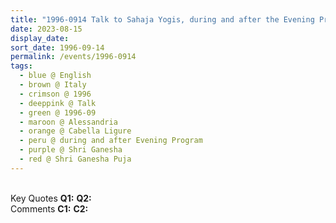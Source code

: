 ```yaml
---
title: "1996-0914 Talk to Sahaja Yogis, during and after the Evening Program, the day before Śhrī Gaṇeśha Pūjā, Hangar, Cabella Ligure, Alessandria, Italy"
date: 2023-08-15
display_date: 
sort_date: 1996-09-14
permalink: /events/1996-0914
tags:
  - blue @ English
  - brown @ Italy
  - crimson @ 1996
  - deeppink @ Talk
  - green @ 1996-09
  - maroon @ Alessandria
  - orange @ Cabella Ligure
  - peru @ during and after Evening Program
  - purple @ Shri Ganesha
  - red @ Shri Ganesha Puja
---
```


<br>

<wave-list>
  <list-title color="DarkSeaGreen" width="55">Key Quotes</list-title>
  <list-item color="BlanchedAlmond" width="280"><b>Q1:</b> <i></i></list-item>
  <list-item color="Lavender" width="280"><b>Q2:</b> <i></i></list-item>
</wave-list>

<br>

<wave-list>
  <list-title color="DarkSeaGreen" width="55">Comments</list-title>
  <list-item color="BlanchedAlmond" width="280"><b>C1:</b> <i></i></list-item>
  <list-item color="Lavender" width="280"><b>C2:</b> <i></i></list-item>
</wave-list>